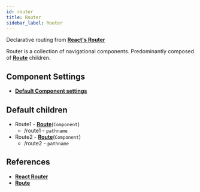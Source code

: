 ```yaml
---
id: router
title: Router
sidebar_label: Router
---
```


Declarative routing from [__React's Router__](https://reacttraining.com/react-router)

Router is a collection of navigational components. Predominantly composed of [__Route__](route.md) children.

## Component Settings
- [__Default Component settings__](components.md#default-component-settings)

## Default children

* Route1 - [__Route__](route.md)(`Component`)
    * /route1 - `pathname`
* Route2 - [__Route__](route.md)(`Component`)
    * /route2 - `pathname`


## References

* [__React Router__](https://reacttraining.com/react-router/)
* [__Route__](route.md)
